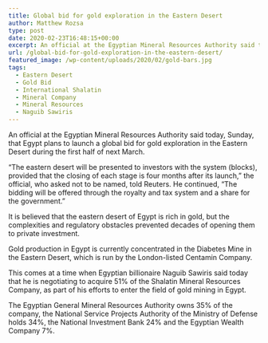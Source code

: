 ```yaml
---
title: Global bid for gold exploration in the Eastern Desert
author: Matthew Rozsa
type: post
date: 2020-02-23T16:48:15+00:00
excerpt: An official at the Egyptian Mineral Resources Authority said today, Sunday, that Egypt plans to launch a global bid for gold exploration in the Eastern Desert
url: /global-bid-for-gold-exploration-in-the-eastern-desert/
featured_image: /wp-content/uploads/2020/02/gold-bars.jpg
tags:
  - Eastern Desert
  - Gold Bid
  - International Shalatin
  - Mineral Company
  - Mineral Resources
  - Naguib Sawiris
---
```


An official at the Egyptian Mineral Resources Authority said today, Sunday, that Egypt plans to launch a global bid for gold exploration in the Eastern Desert during the first half of next March.

&#8220;The eastern desert will be presented to investors with the system (blocks), provided that the closing of each stage is four months after its launch,&#8221; the official, who asked not to be named, told Reuters. He continued, &#8220;The bidding will be offered through the royalty and tax system and a share for the government.&#8221;

It is believed that the eastern desert of Egypt is rich in gold, but the complexities and regulatory obstacles prevented decades of opening them to private investment.

Gold production in Egypt is currently concentrated in the Diabetes Mine in the Eastern Desert, which is run by the London-listed Centamin Company.

This comes at a time when Egyptian billionaire Naguib Sawiris said today that he is negotiating to acquire 51% of the Shalatin Mineral Resources Company, as part of his efforts to enter the field of gold mining in Egypt.

The Egyptian General Mineral Resources Authority owns 35% of the company, the National Service Projects Authority of the Ministry of Defense holds 34%, the National Investment Bank 24% and the Egyptian Wealth Company 7%.
